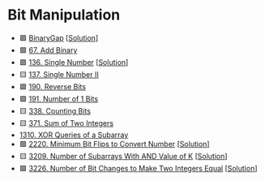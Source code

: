 # Bit Manipulation

- 🟩 [BinaryGap](https://app.codility.com/programmers/lessons/1-iterations/binary_gap/) [[Solution](./binarygap.md)]
- 🟩 [67\. Add Binary](https://leetcode.com/problems/add-binary/)
- 🟩 [136\. Single Number](https://leetcode.com/problems/single-number/) [[Solution](./136.single-number.md)]
- 🟨 [137\. Single Number II](https://leetcode.com/problems/single-number-ii/)
- 🟩 [190\. Reverse Bits](https://leetcode.com/problems/reverse-bits/)
- 🟩 [191\. Number of 1 Bits](https://leetcode.com/problems/number-of-1-bits/)
- 🟨 [338\. Counting Bits](https://leetcode.com/problems/counting-bits/)
- 🟨 [371\. Sum of Two Integers](https://leetcode.com/problems/sum-of-two-integers/)
- [1310\. XOR Queries of a Subarray](https://leetcode.com/problems/xor-queries-of-a-subarray/)
- 🟩 [2220\. Minimum Bit Flips to Convert Number](https://leetcode.com/problems/minimum-bit-flips-to-convert-number/) [[Solution](./2220.minimum-bit-flips-to-convert-number.md)]
- 🟨 [3209\. Number of Subarrays With AND Value of K](https://leetcode.com/problems/number-of-subarrays-with-and-value-of-k/) [[Solution](./3209.number-of-subarrays-with-and-value-of-k.md)]
- 🟩 [3226\. Number of Bit Changes to Make Two Integers Equal](https://leetcode.com/problems/number-of-bit-changes-to-make-two-integers-equal/) [[Solution](./3226.number-of-bit-changes-to-make-two-integers-equal.md)]
